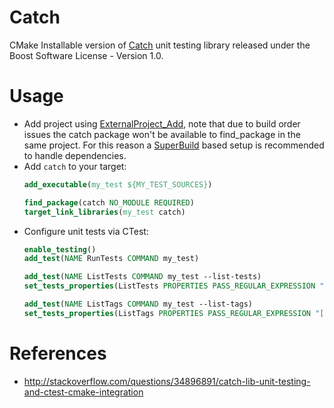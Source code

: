 # Catch

CMake Installable version of [Catch](https://github.com/philsquared/Catch) unit testing library released under the Boost Software License - Version 1.0.

# Usage

* Add project using [ExternalProject_Add](https://cmake.org/cmake/help/latest/module/ExternalProject.html), note that due 
  to build order issues the catch package won't be available to find_package in the same project. For this reason a 
  [SuperBuild](https://github.com/toomuchatonce/cmake-examples/wiki/Superbuild-with-FindPackage-for-dependencies) based setup is 
  recommended to handle dependencies.
* Add ``catch`` to your target:
    ```cmake    
    add_executable(my_test ${MY_TEST_SOURCES})

    find_package(catch NO_MODULE REQUIRED)
    target_link_libraries(my_test catch)
    ```
* Configure unit tests via CTest:
    ```cmake
    enable_testing()
    add_test(NAME RunTests COMMAND my_test)

    add_test(NAME ListTests COMMAND my_test --list-tests)
    set_tests_properties(ListTests PROPERTIES PASS_REGULAR_EXPRESSION "[0-9]+ test cases")

    add_test(NAME ListTags COMMAND my_test --list-tags)
    set_tests_properties(ListTags PROPERTIES PASS_REGULAR_EXPRESSION "[0-9]+ tags")
    ```


# References

* http://stackoverflow.com/questions/34896891/catch-lib-unit-testing-and-ctest-cmake-integration



